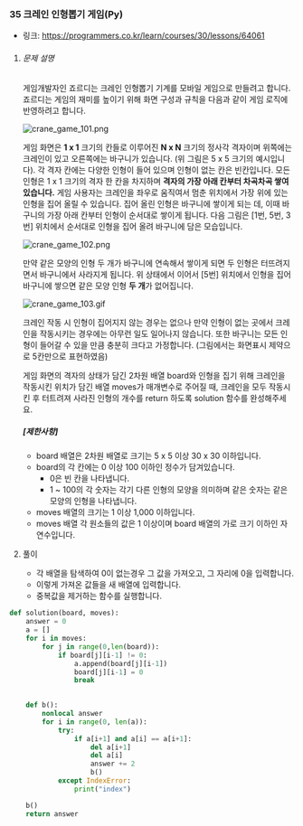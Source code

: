 ### 35 크레인 인형뽑기 게임(Py)

* 링크: https://programmers.co.kr/learn/courses/30/lessons/64061

1. ###### 문제 설명

   게임개발자인 죠르디는 크레인 인형뽑기 기계를 모바일 게임으로 만들려고 합니다.
   죠르디는 게임의 재미를 높이기 위해 화면 구성과 규칙을 다음과 같이 게임 로직에 반영하려고 합니다.

   ![crane_game_101.png](https://grepp-programmers.s3.ap-northeast-2.amazonaws.com/files/production/69f1cd36-09f4-4435-8363-b71a650f7448/crane_game_101.png)

   게임 화면은 **1 x 1** 크기의 칸들로 이루어진 **N x N** 크기의 정사각 격자이며 위쪽에는 크레인이 있고 오른쪽에는 바구니가 있습니다. (위 그림은 5 x 5 크기의 예시입니다). 각 격자 칸에는 다양한 인형이 들어 있으며 인형이 없는 칸은 빈칸입니다. 모든 인형은 1 x 1 크기의 격자 한 칸을 차지하며 **격자의 가장 아래 칸부터 차곡차곡 쌓여 있습니다.** 게임 사용자는 크레인을 좌우로 움직여서 멈춘 위치에서 가장 위에 있는 인형을 집어 올릴 수 있습니다. 집어 올린 인형은 바구니에 쌓이게 되는 데, 이때 바구니의 가장 아래 칸부터 인형이 순서대로 쌓이게 됩니다. 다음 그림은 [1번, 5번, 3번] 위치에서 순서대로 인형을 집어 올려 바구니에 담은 모습입니다.

   ![crane_game_102.png](https://grepp-programmers.s3.ap-northeast-2.amazonaws.com/files/production/638e2162-b1e4-4bbb-b0d7-62d31e97d75c/crane_game_102.png)

   만약 같은 모양의 인형 두 개가 바구니에 연속해서 쌓이게 되면 두 인형은 터뜨려지면서 바구니에서 사라지게 됩니다. 위 상태에서 이어서 [5번] 위치에서 인형을 집어 바구니에 쌓으면 같은 모양 인형 **두 개**가 없어집니다.

   ![crane_game_103.gif](https://grepp-programmers.s3.ap-northeast-2.amazonaws.com/files/production/8569d736-091e-4771-b2d3-7a6e95a20c22/crane_game_103.gif)

   크레인 작동 시 인형이 집어지지 않는 경우는 없으나 만약 인형이 없는 곳에서 크레인을 작동시키는 경우에는 아무런 일도 일어나지 않습니다. 또한 바구니는 모든 인형이 들어갈 수 있을 만큼 충분히 크다고 가정합니다. (그림에서는 화면표시 제약으로 5칸만으로 표현하였음)

   게임 화면의 격자의 상태가 담긴 2차원 배열 board와 인형을 집기 위해 크레인을 작동시킨 위치가 담긴 배열 moves가 매개변수로 주어질 때, 크레인을 모두 작동시킨 후 터트려져 사라진 인형의 개수를 return 하도록 solution 함수를 완성해주세요.

   ##### **[제한사항]**

   - board 배열은 2차원 배열로 크기는 5 x 5 이상 30 x 30 이하입니다.
   - board의 각 칸에는 0 이상 100 이하인 정수가 담겨있습니다.
     - 0은 빈 칸을 나타냅니다.
     - 1 ~ 100의 각 숫자는 각기 다른 인형의 모양을 의미하며 같은 숫자는 같은 모양의 인형을 나타냅니다.
   - moves 배열의 크기는 1 이상 1,000 이하입니다.
   - moves 배열 각 원소들의 값은 1 이상이며 board 배열의 가로 크기 이하인 자연수입니다.

2. 풀이

   * 각 배열을 탐색하여 0이 없는경우 그 값을 가져오고, 그 자리에 0을 입력합니다.
   * 이렇게 가져온 값들을 새 배열에 입력합니다.
   * 중복값을 제거하는 함수를 실행합니다.
```python
def solution(board, moves):
    answer = 0
    a = []
    for i in moves:
        for j in range(0,len(board)):
            if board[j][i-1] != 0:
                a.append(board[j][i-1])
                board[j][i-1] = 0
                break
                

    def b():
        nonlocal answer
        for i in range(0, len(a)):
            try:
                if a[i+1] and a[i] == a[i+1]:
                    del a[i+1]
                    del a[i]
                    answer += 2
                    b()
            except IndexError:
                print("index")

    b()
    return answer
```

